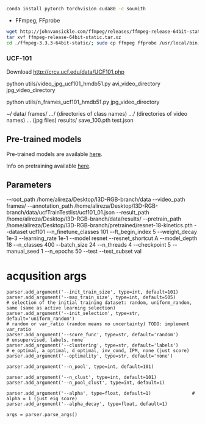```bash
conda install pytorch torchvision cuda80 -c soumith
```

* FFmpeg, FFprobe

```bash
wget http://johnvansickle.com/ffmpeg/releases/ffmpeg-release-64bit-static.tar.xz
tar xvf ffmpeg-release-64bit-static.tar.xz
cd ./ffmpeg-3.3.3-64bit-static/; sudo cp ffmpeg ffprobe /usr/local/bin;
```


### UCF-101

Download http://crcv.ucf.edu/data/UCF101.php

python utils/video_jpg_ucf101_hmdb51.py avi_video_directory jpg_video_directory

python utils/n_frames_ucf101_hmdb51.py jpg_video_directory


~/
  data/
      frames/
        .../ (directories of class names)
          .../ (directories of video names)
            ... (jpg files)
    results/
      save_100.pth
    test.json


## Pre-trained models

Pre-trained models are available [here](https://drive.google.com/drive/folders/1zvl89AgFAApbH0At-gMuZSeQB_LpNP-M?usp=sharing). 

Info on pretraining available [here](https://github.com/kenshohara/3D-ResNets-PyTorch).


## Parameters

--root_path /home/alireza/Desktop/I3D-RGB-branch/data --video_path frames/ --annotation_path /home/alireza/Desktop/I3D-RGB-branch/data/ucfTrainTestlist/ucf101_01.json --result_path /home/alireza/Desktop/I3D-RGB-branch/data/results/ --pretrain_path /home/alireza/Desktop/I3D-RGB-branch/pretrained/resnet-18-kinetics.pth --dataset ucf101 --n_finetune_classes 101 --ft_begin_index 5 --weight_decay 1e-3 --learning_rate 1e-1 --model resnet --resnet_shortcut A --model_depth 18 --n_classes 400 --batch_size 24 --n_threads 4 --checkpoint 5 --manual_seed 1 --n_epochs 50 --test --test_subset val
# acqusition args
    parser.add_argument('--init_train_size', type=int, default=101)
    parser.add_argument('--max_train_size', type=int, default=505)
    # selection of the initial training dataset: random, uniform_random, same (same as active learning selection)
    parser.add_argument('--init_selection', type=str, default='uniform_random')
    # random or var_ratio (random means no uncertainty) TODO: implement var_ratio
    parser.add_argument('--score_func', type=str, default='random')
    # unsupervised, labels, none
    parser.add_argument('--clustering', type=str, default='labels')
    # e_optimal, a_optimal, d_optimal, inv_cond, IPM, none (just score)
    parser.add_argument('--optimality', type=str, default='none')

    parser.add_argument('--n_pool', type=int, default=101)

    parser.add_argument('--n_clust', type=int, default=101)
    parser.add_argument('--n_pool_clust', type=int, default=1)

    parser.add_argument('--alpha', type=float, default=1)               # alpha = 1 (just eig score)
    parser.add_argument('--alpha_decay', type=float, default=1)

    args = parser.parse_args()



